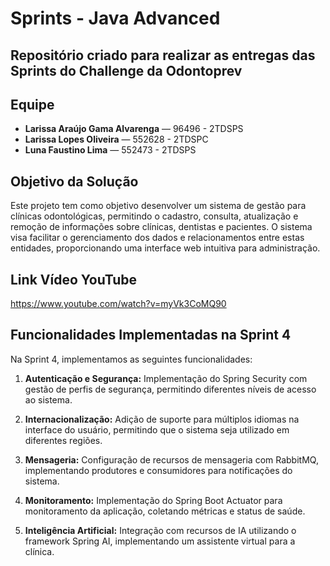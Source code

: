 # Sprints - Java Advanced

## Repositório criado para realizar as entregas das Sprints do Challenge da Odontoprev

## Equipe
- **Larissa Araújo Gama Alvarenga** — 96496 - 2TDSPS
- **Larissa Lopes Oliveira** — 552628 - 2TDSPC
- **Luna Faustino Lima** — 552473 - 2TDSPS

## Objetivo da Solução

Este projeto tem como objetivo desenvolver um sistema de gestão para clínicas odontológicas, permitindo o cadastro, consulta, atualização e remoção de informações sobre clínicas, dentistas e pacientes. O sistema visa facilitar o gerenciamento dos dados e relacionamentos entre estas entidades, proporcionando uma interface web intuitiva para administração.

## Link Vídeo YouTube

https://www.youtube.com/watch?v=myVk3CoMQ90

## Funcionalidades Implementadas na Sprint 4

Na Sprint 4, implementamos as seguintes funcionalidades:

1. **Autenticação e Segurança:** Implementação do Spring Security com gestão de perfis de segurança, permitindo diferentes níveis de acesso ao sistema.

2. **Internacionalização:** Adição de suporte para múltiplos idiomas na interface do usuário, permitindo que o sistema seja utilizado em diferentes regiões.

3. **Mensageria:** Configuração de recursos de mensageria com RabbitMQ, implementando produtores e consumidores para notificações do sistema.

4. **Monitoramento:** Implementação do Spring Boot Actuator para monitoramento da aplicação, coletando métricas e status de saúde.

5. **Inteligência Artificial:** Integração com recursos de IA utilizando o framework Spring AI, implementando um assistente virtual para a clínica.